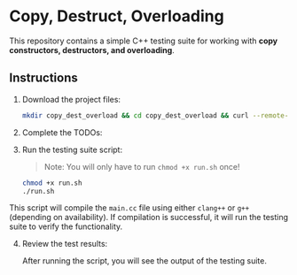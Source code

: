 # Copy, Destruct, Overloading 

This repository contains a simple C++ testing suite for working with **copy constructors, destructors, and overloading**.
## Instructions

1. Download the project files:

   ```bash
   mkdir copy_dest_overload && cd copy_dest_overload && curl --remote-name-all https://raw.githubusercontent.com/jjoeldaniel/si/main/121/copy_dest_overload/{main.cc,Human.cc,Human.h,run.sh} 
   ```

2. Complete the TODOs:

3. Run the testing suite script:

   > Note: You will only have to run `chmod +x run.sh` once!

   ```bash
   chmod +x run.sh
   ./run.sh
   ```

This script will compile the `main.cc` file using either `clang++` or `g++` (depending on availability). If compilation is successful, it will run the testing suite to verify the functionality.

4. Review the test results:

   After running the script, you will see the output of the testing suite.
